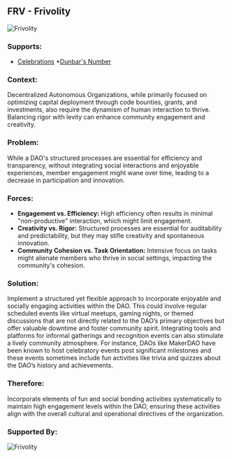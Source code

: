 ## FRV - Frivolity

![Frivolity](./output/illustrations/frivolity.png)

### Supports:

* [Celebrations](./celebrations.html)
*[Dunbar's Number](./dunbars_number.html)

### Context:

Decentralized Autonomous Organizations, while primarily focused on optimizing capital deployment through code bounties, grants, and investments, also require the dynamism of human interaction to thrive. Balancing rigor with levity can enhance community engagement and creativity.

### Problem:

While a DAO's structured processes are essential for efficiency and transparency, without integrating social interactions and enjoyable experiences, member engagement might wane over time, leading to a decrease in participation and innovation.

### Forces:

- **Engagement vs. Efficiency:** High efficiency often results in minimal "non-productive" interaction, which might limit engagement.
- **Creativity vs. Rigor:** Structured processes are essential for auditability and predictability, but they may stifle creativity and spontaneous innovation.
- **Community Cohesion vs. Task Orientation:** Intensive focus on tasks might alienate members who thrive in social settings, impacting the community's cohesion.

### Solution:

Implement a structured yet flexible approach to incorporate enjoyable and socially engaging activities within the DAO. This could involve regular scheduled events like virtual meetups, gaming nights, or themed discussions that are not directly related to the DAO’s primary objectives but offer valuable downtime and foster community spirit. Integrating tools and platforms for informal gatherings and recognition events can also stimulate a lively community atmosphere. For instance, DAOs like MakerDAO have been known to host celebratory events post significant milestones and these events sometimes include fun activities like trivia and quizzes about the DAO’s history and achievements.

### Therefore:

Incorporate elements of fun and social bonding activities systematically to maintain high engagement levels within the DAO, ensuring these activities align with the overall cultural and operational directives of the organization.

### Supported By:


![Frivolity](./output/frivolity_specific_graph.png)